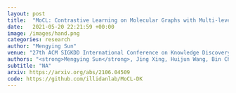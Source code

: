 ```yaml
---
layout: post
title:  "MoCL: Contrastive Learning on Molecular Graphs with Multi-level Domain Knowledge"
date:   2021-05-20 22:21:59 +00:00
image: /images/hand.png
categories: research
author: "Mengying Sun"
venue: "27th ACM SIGKDD International Conference on Knowledge Discovery and Data Mining"
authors: "<strong>Mengying Sun</strong>, Jing Xing, Huijun Wang, Bin Chen, Jiayu Zhou"
subtitle: "NA"
arxiv: https://arxiv.org/abs/2106.04509
code: https://github.com/illidanlab/MoCL-DK
---
```


  
